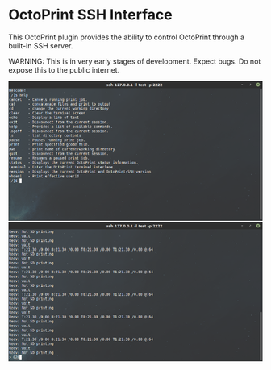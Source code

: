 # OctoPrint SSH Interface
This OctoPrint plugin provides the ability to control OctoPrint through a built-in SSH server.

WARNING: This is in very early stages of development. Expect bugs. Do not expose this to the public internet. 

![SSHInterface_help](extra/screenshots/help.png?raw=true)
![SSHInterface_help](extra/screenshots/terminal.png?raw=true)
